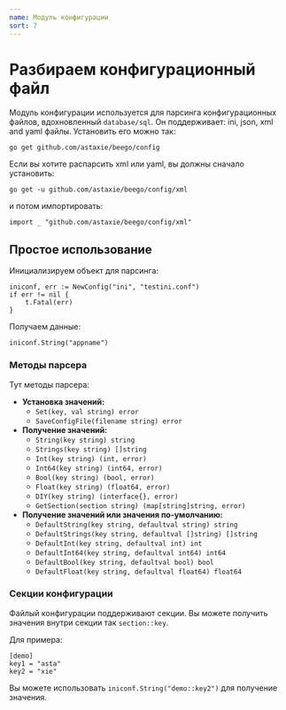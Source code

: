 ```yaml
---
name: Модуль конфигурации
sort: 7
---
```


# Разбираем конфигурационный файл

Модуль конфигурации используется для парсинга конфигурационных файлов, вдохновленный `database/sql`. Он поддерживает: ini, json, xml and yaml файлы. Установить его можно так:

	go get github.com/astaxie/beego/config

Если вы хотите распарсить xml или yaml, вы должны сначало установить:

	go get -u github.com/astaxie/beego/config/xml

и потом импортировать:

	import _ "github.com/astaxie/beego/config/xml"

## Простое использование

Инициализируем объект для парсинга:

	iniconf, err := NewConfig("ini", "testini.conf")
	if err != nil {
		t.Fatal(err)
	}

Получаем данные:

	iniconf.String("appname")

### Методы парсера

Тут методы парсера:

* **Установка значений:**
	* `Set(key, val string) error`
	* `SaveConfigFile(filename string) error`
* **Получение значений:**
	* `String(key string) string`
	* `Strings(key string) []string`
	* `Int(key string) (int, error)`
	* `Int64(key string) (int64, error)`
	* `Bool(key string) (bool, error)`
	* `Float(key string) (float64, error)`
	* `DIY(key string) (interface{}, error)`
	* `GetSection(section string) (map[string]string, error)`
* **Получение значений или значения по-умолчанию:**
	* `DefaultString(key string, defaultval string) string`
	* `DefaultStrings(key string, defaultval []string) []string`
	* `DefaultInt(key string, defaultval int) int`
	* `DefaultInt64(key string, defaultval int64) int64`
	* `DefaultBool(key string, defaultval bool) bool`
	* `DefaultFloat(key string, defaultval float64) float64`

### Секции конфигурации

Файлый конфигурации поддерживают секции. Вы можете получить значения внутри секции так `section::key`.

Для примера:

	[demo]
	key1 = "asta"
	key2 = "xie"

Вы можете использовать `iniconf.String("demo::key2")` для получение значения.
